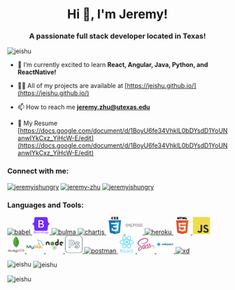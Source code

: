 <h1 align="center">Hi 👋, I'm Jeremy!</h1>
<h3 align="center">A passionate full stack developer located in Texas!</h3>

<p align="left"> <img src="https://komarev.com/ghpvc/?username=jeishu&label=Profile%20views&color=0e75b6&style=flat" alt="jeishu" /> </p>

- 🌱 I’m currently excited to learn **React, Angular, Java, Python, and ReactNative!**

- 👨‍💻 All of my projects are available at [https://jeishu.github.io/](https://jeishu.github.io/)

- 📫 How to reach me **jeremy.zhu@utexas.edu**

- 📄 My Resume [https://docs.google.com/document/d/1BoyU6fe34VhklL0bDYsdD1YoUNanwIYkCxz_YiHcW-E/edit](https://docs.google.com/document/d/1BoyU6fe34VhklL0bDYsdD1YoUNanwIYkCxz_YiHcW-E/edit)

<h3 align="left">Connect with me:</h3>
<p align="left">
<a href="https://twitter.com/jeremyishungry" target="blank"><img align="center" src="https://cdn.jsdelivr.net/npm/simple-icons@3.0.1/icons/twitter.svg" alt="jeremyishungry" height="30" width="40" /></a>
<a href="https://linkedin.com/in/jeremy-zhu" target="blank"><img align="center" src="https://cdn.jsdelivr.net/npm/simple-icons@3.0.1/icons/linkedin.svg" alt="jeremy-zhu" height="30" width="40" /></a>
<a href="https://instagram.com/jeremyishungry" target="blank"><img align="center" src="https://cdn.jsdelivr.net/npm/simple-icons@3.0.1/icons/instagram.svg" alt="jeremyishungry" height="30" width="40" /></a>
</p>

<h3 align="left">Languages and Tools:</h3>
<p align="left"> <a href="https://babeljs.io/" target="_blank"> <img src="https://www.vectorlogo.zone/logos/babeljs/babeljs-icon.svg" alt="babel" width="40" height="40"/> </a> <a href="https://getbootstrap.com" target="_blank"> <img src="https://raw.githubusercontent.com/devicons/devicon/master/icons/bootstrap/bootstrap-plain-wordmark.svg" alt="bootstrap" width="40" height="40"/> </a> <a href="https://bulma.io/" target="_blank"> <img src="https://raw.githubusercontent.com/gilbarbara/logos/804dc257b59e144eaca5bc6ffd16949752c6f789/logos/bulma.svg" alt="bulma" width="40" height="40"/> </a> <a href="https://www.chartjs.org" target="_blank"> <img src="https://www.chartjs.org/media/logo-title.svg" alt="chartjs" width="40" height="40"/> </a> <a href="https://www.w3schools.com/css/" target="_blank"> <img src="https://raw.githubusercontent.com/devicons/devicon/master/icons/css3/css3-original-wordmark.svg" alt="css3" width="40" height="40"/> </a> <a href="https://expressjs.com" target="_blank"> <img src="https://raw.githubusercontent.com/devicons/devicon/master/icons/express/express-original-wordmark.svg" alt="express" width="40" height="40"/> </a> <a href="https://heroku.com" target="_blank"> <img src="https://www.vectorlogo.zone/logos/heroku/heroku-icon.svg" alt="heroku" width="40" height="40"/> </a> <a href="https://www.w3.org/html/" target="_blank"> <img src="https://raw.githubusercontent.com/devicons/devicon/master/icons/html5/html5-original-wordmark.svg" alt="html5" width="40" height="40"/> </a> <a href="https://developer.mozilla.org/en-US/docs/Web/JavaScript" target="_blank"> <img src="https://raw.githubusercontent.com/devicons/devicon/master/icons/javascript/javascript-original.svg" alt="javascript" width="40" height="40"/> </a> <a href="https://www.mongodb.com/" target="_blank"> <img src="https://raw.githubusercontent.com/devicons/devicon/master/icons/mongodb/mongodb-original-wordmark.svg" alt="mongodb" width="40" height="40"/> </a> <a href="https://www.mysql.com/" target="_blank"> <img src="https://raw.githubusercontent.com/devicons/devicon/master/icons/mysql/mysql-original-wordmark.svg" alt="mysql" width="40" height="40"/> </a> <a href="https://nodejs.org" target="_blank"> <img src="https://raw.githubusercontent.com/devicons/devicon/master/icons/nodejs/nodejs-original-wordmark.svg" alt="nodejs" width="40" height="40"/> </a> <a href="https://www.photoshop.com/en" target="_blank"> <img src="https://raw.githubusercontent.com/devicons/devicon/master/icons/photoshop/photoshop-line.svg" alt="photoshop" width="40" height="40"/> </a> <a href="https://postman.com" target="_blank"> <img src="https://www.vectorlogo.zone/logos/getpostman/getpostman-icon.svg" alt="postman" width="40" height="40"/> </a> <a href="https://reactjs.org/" target="_blank"> <img src="https://raw.githubusercontent.com/devicons/devicon/master/icons/react/react-original-wordmark.svg" alt="react" width="40" height="40"/> </a> <a href="https://sass-lang.com" target="_blank"> <img src="https://raw.githubusercontent.com/devicons/devicon/master/icons/sass/sass-original.svg" alt="sass" width="40" height="40"/> </a> <a href="https://webpack.js.org" target="_blank"> <img src="https://raw.githubusercontent.com/devicons/devicon/d00d0969292a6569d45b06d3f350f463a0107b0d/icons/webpack/webpack-original-wordmark.svg" alt="webpack" width="40" height="40"/> </a> <a href="https://www.adobe.com/products/xd.html" target="_blank"> <img src="https://cdn.worldvectorlogo.com/logos/adobe-xd.svg" alt="xd" width="40" height="40"/> </a> </p>

<p><img align="left" src="https://github-readme-stats.vercel.app/api/top-langs?username=jeishu&theme=dark&show_icons=true&locale=en&layout=compact" alt="jeishu" /></p>

<p>&nbsp;<img align="center" src="https://github-readme-stats.vercel.app/api?username=jeishu&theme=dark&show_icons=true&locale=en" alt="jeishu" /></p>

<p><img align="center" src="https://github-readme-streak-stats.herokuapp.com/?user=jeishu&theme=dark&" alt="jeishu" /></p>
